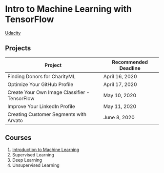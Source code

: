 # Intro to Machine Learning with TensorFlow

[Udacity](https://www.udacity.com/course/intro-to-machine-learning-with-tensorflow-nanodegree--nd230)

## Projects

| Project | Recommended Deadline |
| ------- | -------------------- |
| Finding Donors for CharityML | April 16, 2020 |
| Optimize Your GitHub Profile | April 17, 2020 |
| Create Your Own Image Classifier - TensorFlow | May 10, 2020 |
| Improve Your LinkedIn Profile | May 11, 2020 |
| Creating Customer Segments with Arvato | June 8, 2020 |

## Courses
1. [Introduction to Machine Learning](1-intro/)
2. Supervised Learning
3. Deep Learning
4. Unsupervised Learning
